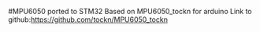#MPU6050 ported to STM32
Based on MPU6050_tockn for arduino 
Link to github:https://github.com/tockn/MPU6050_tockn
